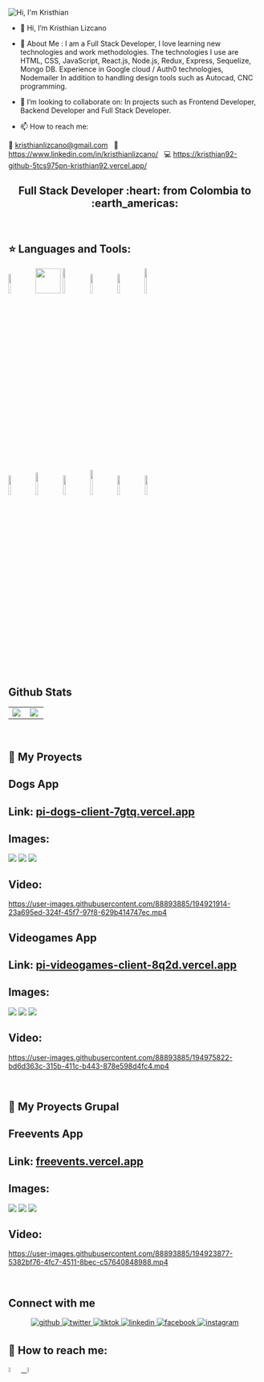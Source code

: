 ![Hi, I'm Kristhian](./images/Portada2.gif)





- 👋 Hi, I’m Kristhian Lizcano

- 👀 About Me : 
I am a Full Stack Developer, I love learning new technologies and work methodologies. The technologies I use are
HTML, CSS, JavaScript, React.js, Node.js, Redux, Express, Sequelize, Mongo DB. Experience in Google cloud / Auth0 technologies, Nodemailer In addition to handling design tools such as Autocad, CNC programming.

- 🤝 I’m looking to collaborate on: In projects such as Frontend Developer, Backend Developer and Full Stack Developer.

- 📫 How to reach me: 

📩 kristhianlizcano@gmail.com
&nbsp;
📘 https://www.linkedin.com/in/kristhianlizcano/
&nbsp;
💻 https://kristhian92-github-5tcs975pn-kristhian92.vercel.app/

<!---
Kristhian92/Kristhian92 is a ✨ special ✨ repository because its `README.md` (this file) appears on your GitHub profile.
You can click the Preview link to take a look at your changes.
--->


<h2 align="center">
Full Stack Developer :heart: from Colombia to :earth_americas:
</h2>

&nbsp;&nbsp;


## :star: Languages and Tools:

<p>
  <code><img width="10%" src="https://www.vectorlogo.zone/logos/w3_html5/w3_html5-ar21.svg"></code>
  <code><img height="50px" src="https://upload.wikimedia.org/wikipedia/commons/thumb/d/d5/CSS3_logo_and_wordmark.svg/363px-CSS3_logo_and_wordmark.svg.png?20160530175649"></code>
  <code><img width="10%" height="50px" src="https://github.com/WanCirone/wancirone/blob/main/logos/javascript-1.svg"></code>
  <code><img width="10%" src="https://www.vectorlogo.zone/logos/git-scm/git-scm-ar21.svg"></code>
  <code><img width="10%" src="https://www.vectorlogo.zone/logos/getbootstrap/getbootstrap-ar21.svg"></code>
  <code><img width="10%" height="50px" src="https://github.com/WanCirone/wancirone/blob/main/logos/material-ui-1.svg"></code>
  <br />
  <code><img width="10%" src="https://www.vectorlogo.zone/logos/reactjs/reactjs-ar21.svg"></code>
  <code><img width="10%" height="45" src="https://cdn.worldvectorlogo.com/logos/redux.svg"></code>
  <code><img width="10%" src="https://www.vectorlogo.zone/logos/nodejs/nodejs-ar21.svg"></code>
  <code><img  width="10%" height="50px" src="https://github.com/WanCirone/wancirone/blob/main/logos/expressjs.svg"></code>
  <code><img width="10%" src="https://www.vectorlogo.zone/logos/postgresql/postgresql-ar21.svg"></code>
  <code><img width="10%" src="https://www.vectorlogo.zone/logos/sequelizejs/sequelizejs-ar21.svg"></code>
  <br />
</p>

## Github Stats  
<table><tr><td valign="top" width="50%">

<img src="https://github-readme-stats.vercel.app/api?username=Kristhian92&show_icons=true&count_private=true&hide_border=true" align="left" />

</td> <td valign="top" width="50%">

<img src="https://github-readme-stats.vercel.app/api/top-langs/?username=Kristhian92&hide_border=true&layout=compact" align="left" />

</td></tr></table>  


&nbsp;

## :pushpin: My Proyects
## Dogs App
## Link: <a href="https://pi-dogs-client-7gtq.vercel.app/">pi-dogs-client-7gtq.vercel.app</a>
## Images:
<p>
  <a><img src="./images/App Dog.png"></a>
  <a><img src="./images/Dogs App2.png"></a>
  <a><img src="./images/Dogs App3.png"></a>
</p>

## Video:
https://user-images.githubusercontent.com/88893885/194921914-23a695ed-324f-45f7-97f8-629b414747ec.mp4




## Videogames App
## Link: <a href="https://pi-videogames-client-8q2d.vercel.app/">pi-videogames-client-8q2d.vercel.app</a>
## Images:
<p>
  <a><img src="./images/Videogames App.png"></a>
  <a><img src="./images/Videogames App2.png"></a>
  <a><img src="./images/Videogames App3.png"></a>
</p>

## Video:
https://user-images.githubusercontent.com/88893885/194975822-bd6d363c-315b-411c-b443-878e598d4fc4.mp4


&nbsp;&nbsp;


## :pushpin: My Proyects Grupal
## Freevents App
## Link: <a href="https://freevents.vercel.app/">freevents.vercel.app</a>
## Images:
<p>
  <a><img src="./images/Freevents App.png"></a>
  <a><img src="./images/Freevents App2.png"></a>
  <a><img src="./images/Freevents App3.png"></a>
</p>

## Video:
https://user-images.githubusercontent.com/88893885/194923877-5382bf76-4fc7-4511-8bec-c57640848988.mp4

&nbsp;&nbsp;


## Connect with me  
<div align="center">
<a href="https://github.com/Kristhian92">
<img src=https://img.shields.io/badge/github-%2324292e.svg?&style=for-the-badge&logo=github&logoColor=white alt=github style="margin-bottom: 5px;" />
</a>
<a href="https://twitter.com/KristianLizcano">
<img src=https://img.shields.io/badge/twitter-%2300acee.svg?&style=for-the-badge&logo=twitter&logoColor=white alt=twitter style="margin-bottom: 5px;" />
</a>
<a href="https://www.tiktok.com/@kristhianlizcano">
<img src=https://img.shields.io/badge/tiktok-%2308090A.svg?&style=for-the-badge&logo=tiktok.to&logoColor=white alt=tiktok style="margin-bottom: 5px;" />
</a>
<a href="https://www.linkedin.com/in/kristhianlizcano/">
<img src=https://img.shields.io/badge/linkedin-%231E77B5.svg?&style=for-the-badge&logo=linkedin&logoColor=white alt=linkedin style="margin-bottom: 5px;" />
</a>
<a href="https://www.facebook.com/profile.php?id=100016686514918">
<img src=https://img.shields.io/badge/facebook-%232E87FB.svg?&style=for-the-badge&logo=facebook&logoColor=white alt=facebook style="margin-bottom: 5px;" />
</a>
<a href="https://instagram.com/kristhianlizcano">
<img src=https://img.shields.io/badge/instagram-%23000000.svg?&style=for-the-badge&logo=instagram&logoColor=white alt=instagram style="margin-bottom: 5px;" />
</a>    
</div>  


## :paperclip: How to reach me:
<span >
<a href="https://www.linkedin.com/in/kristhianlizcano/" ><img width="5%" src="https://cdn-icons-png.flaticon.com/512/174/174857.png"> &nbsp;
<a href="mailto:kristhianlizcano@gmail.com" ><img width="5%" src="https://cdn-icons-png.flaticon.com/512/281/281769.png">
</span>
